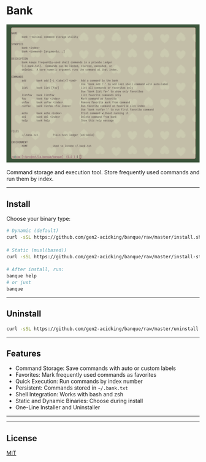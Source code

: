 # Bank

![Banque](banque.png)

Command storage and execution tool. Store frequently used commands and run them by index.

---

## Install

Choose your binary type:

```bash
# Dynamic (default)
curl -sSL https://github.com/gen2-acidking/banque/raw/master/install.sh | bash

# Static (musl(based))
curl -sSL https://github.com/gen2-acidking/banque/raw/master/install-static.sh | bash

# After install, run:
banque help
# or just
banque
```

---

## Uninstall

```bash
curl -sSL https://github.com/gen2-acidking/banque/raw/master/uninstall.sh | bash
```

---

## Features

- Command Storage: Save commands with auto or custom labels  
- Favorites: Mark frequently used commands as favorites  
- Quick Execution: Run commands by index number  
- Persistent: Commands stored in `~/.bank.txt`  
- Shell Integration: Works with bash and zsh  
- Static and Dynamic Binaries: Choose during install  
- One-Line Installer and Uninstaller  

---


---

## License

[MIT](LICENSE)
